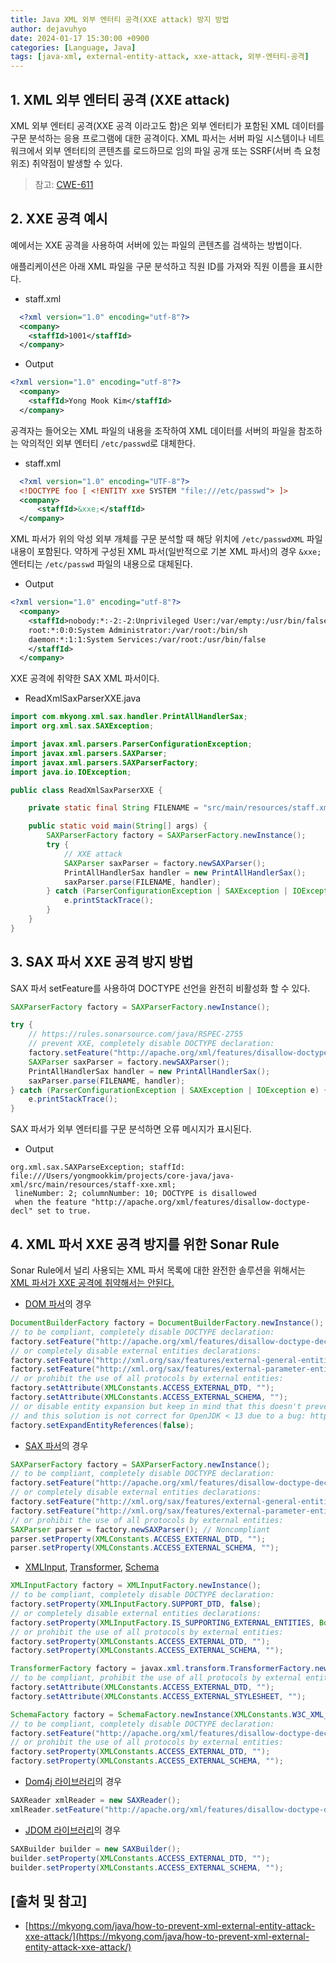 ```yaml
---
title: Java XML 외부 엔터티 공격(XXE attack) 방지 방법
author: dejavuhyo
date: 2024-01-17 15:30:00 +0900
categories: [Language, Java]
tags: [java-xml, external-entity-attack, xxe-attack, 외부-엔터티-공격]
---
```


## 1. XML 외부 엔터티 공격 (XXE attack)
XML 외부 엔터티 공격(XXE 공격 이라고도 함)은 외부 엔터티가 포함된 XML 데이터를 구문 분석하는 응용 프로그램에 대한 공격이다. XML 파서는 서버 파일 시스템이나 네트워크에서 외부 엔터티의 콘텐츠를 로드하므로 임의 파일 공개 또는 SSRF(서버 측 요청 위조) 취약점이 발생할 수 있다.

> 참고: [CWE-611](https://cwe.mitre.org/data/definitions/611.html)

## 2. XXE 공격 예시
예에서는 XXE 공격을 사용하여 서버에 있는 파일의 콘텐츠를 검색하는 방법이다.

애플리케이션은 아래 XML 파일을 구문 분석하고 직원 ID를 가져와 직원 이름을 표시한다.

* staff.xml

```xml
  <?xml version="1.0" encoding="utf-8"?>
  <company>
    <staffId>1001</staffId>
  </company>
```

* Output

```xml
<?xml version="1.0" encoding="utf-8"?>
  <company>
    <staffId>Yong Mook Kim</staffId>
  </company>
```

공격자는 들어오는 XML 파일의 내용을 조작하여 XML 데이터를 서버의 파일을 참조하는 악의적인 외부 엔터티 `/etc/passwd`로 대체한다.

* staff.xml

```xml
  <?xml version="1.0" encoding="UTF-8"?>
  <!DOCTYPE foo [ <!ENTITY xxe SYSTEM "file:///etc/passwd"> ]>
  <company>
      <staffId>&xxe;</staffId>
  </company>
```

XML 파서가 위의 악성 외부 개체를 구문 분석할 때 해당 위치에 `/etc/passwdXML` 파일 내용이 포함된다. 약하게 구성된 XML 파서(일반적으로 기본 XML 파서)의 경우 `&xxe;`엔터티는 `/etc/passwd` 파일의 내용으로 대체된다.

* Output

```xml
<?xml version="1.0" encoding="utf-8"?>
  <company>
    <staffId>nobody:*:-2:-2:Unprivileged User:/var/empty:/usr/bin/false
    root:*:0:0:System Administrator:/var/root:/bin/sh
    daemon:*:1:1:System Services:/var/root:/usr/bin/false
    </staffId>
  </company>
```

XXE 공격에 취약한 SAX XML 파서이다.

* ReadXmlSaxParserXXE.java

```java
import com.mkyong.xml.sax.handler.PrintAllHandlerSax;
import org.xml.sax.SAXException;

import javax.xml.parsers.ParserConfigurationException;
import javax.xml.parsers.SAXParser;
import javax.xml.parsers.SAXParserFactory;
import java.io.IOException;

public class ReadXmlSaxParserXXE {

    private static final String FILENAME = "src/main/resources/staff.xml";

    public static void main(String[] args) {
        SAXParserFactory factory = SAXParserFactory.newInstance();
        try {
            // XXE attack
            SAXParser saxParser = factory.newSAXParser();
            PrintAllHandlerSax handler = new PrintAllHandlerSax();
            saxParser.parse(FILENAME, handler);
        } catch (ParserConfigurationException | SAXException | IOException e) {
            e.printStackTrace();
        }
    }
}
```

## 3. SAX 파서 XXE 공격 방지 방법
SAX 파서 setFeature를 사용하여 DOCTYPE 선언을 완전히 비활성화 할 수 있다.

```java
SAXParserFactory factory = SAXParserFactory.newInstance();

try {
    // https://rules.sonarsource.com/java/RSPEC-2755
    // prevent XXE, completely disable DOCTYPE declaration:
    factory.setFeature("http://apache.org/xml/features/disallow-doctype-decl", true);
    SAXParser saxParser = factory.newSAXParser();
    PrintAllHandlerSax handler = new PrintAllHandlerSax();
    saxParser.parse(FILENAME, handler);
} catch (ParserConfigurationException | SAXException | IOException e) {
    e.printStackTrace();
}
```

SAX 파서가 외부 엔터티를 구문 분석하면 오류 메시지가 표시된다.

* Output

```text
org.xml.sax.SAXParseException; staffId: file:///Users/yongmookkim/projects/core-java/java-xml/src/main/resources/staff-xxe.xml;
 lineNumber: 2; columnNumber: 10; DOCTYPE is disallowed
 when the feature "http://apache.org/xml/features/disallow-doctype-decl" set to true.
```

## 4. XML 파서 XXE 공격 방지를 위한 Sonar Rule
Sonar Rule에서 널리 사용되는 XML 파서 목록에 대한 완전한 솔루션을 위해서는 [XML 파서가 XXE 공격에 취약해서는 안된다.](https://rules.sonarsource.com/java/RSPEC-2755/)

* [DOM 파서](https://docs.oracle.com/en/java/javase/17/docs/api/java.xml/javax/xml/parsers/DocumentBuilderFactory.html)의 경우

```java
DocumentBuilderFactory factory = DocumentBuilderFactory.newInstance();
// to be compliant, completely disable DOCTYPE declaration:
factory.setFeature("http://apache.org/xml/features/disallow-doctype-decl", true);
// or completely disable external entities declarations:
factory.setFeature("http://xml.org/sax/features/external-general-entities", false);
factory.setFeature("http://xml.org/sax/features/external-parameter-entities", false);
// or prohibit the use of all protocols by external entities:
factory.setAttribute(XMLConstants.ACCESS_EXTERNAL_DTD, "");
factory.setAttribute(XMLConstants.ACCESS_EXTERNAL_SCHEMA, "");
// or disable entity expansion but keep in mind that this doesn't prevent fetching external entities
// and this solution is not correct for OpenJDK < 13 due to a bug: https://bugs.openjdk.java.net/browse/JDK-8206132
factory.setExpandEntityReferences(false);
```

* [SAX 파서](https://docs.oracle.com/en/java/javase/17/docs/api/java.xml/javax/xml/parsers/SAXParserFactory.html)의 경우

```java
SAXParserFactory factory = SAXParserFactory.newInstance();
// to be compliant, completely disable DOCTYPE declaration:
factory.setFeature("http://apache.org/xml/features/disallow-doctype-decl", true);
// or completely disable external entities declarations:
factory.setFeature("http://xml.org/sax/features/external-general-entities", false);
factory.setFeature("http://xml.org/sax/features/external-parameter-entities", false);
// or prohibit the use of all protocols by external entities:
SAXParser parser = factory.newSAXParser(); // Noncompliant
parser.setProperty(XMLConstants.ACCESS_EXTERNAL_DTD, "");
parser.setProperty(XMLConstants.ACCESS_EXTERNAL_SCHEMA, "");
```

* [XMLInput](https://docs.oracle.com/en/java/javase/17/docs/api/java.xml/javax/xml/stream/XMLInputFactory.html), [Transformer](https://docs.oracle.com/en/java/javase/17/docs/api/java.xml/javax/xml/transform/TransformerFactory.html), [Schema](https://docs.oracle.com/en/java/javase/17/docs/api/java.xml/javax/xml/validation/SchemaFactory.html)

```java
XMLInputFactory factory = XMLInputFactory.newInstance();
// to be compliant, completely disable DOCTYPE declaration:
factory.setProperty(XMLInputFactory.SUPPORT_DTD, false);
// or completely disable external entities declarations:
factory.setProperty(XMLInputFactory.IS_SUPPORTING_EXTERNAL_ENTITIES, Boolean.FALSE);
// or prohibit the use of all protocols by external entities:
factory.setProperty(XMLConstants.ACCESS_EXTERNAL_DTD, "");
factory.setProperty(XMLConstants.ACCESS_EXTERNAL_SCHEMA, "");

TransformerFactory factory = javax.xml.transform.TransformerFactory.newInstance();
// to be compliant, prohibit the use of all protocols by external entities:
factory.setAttribute(XMLConstants.ACCESS_EXTERNAL_DTD, "");
factory.setAttribute(XMLConstants.ACCESS_EXTERNAL_STYLESHEET, "");

SchemaFactory factory = SchemaFactory.newInstance(XMLConstants.W3C_XML_SCHEMA_NS_URI);
// to be compliant, completely disable DOCTYPE declaration:
factory.setFeature("http://apache.org/xml/features/disallow-doctype-decl", true);
// or prohibit the use of all protocols by external entities:
factory.setProperty(XMLConstants.ACCESS_EXTERNAL_DTD, "");
factory.setProperty(XMLConstants.ACCESS_EXTERNAL_SCHEMA, "");
```

* [Dom4j 라이브러리](https://dom4j.github.io/)의 경우

```java
SAXReader xmlReader = new SAXReader();
xmlReader.setFeature("http://apache.org/xml/features/disallow-doctype-decl", true);
```

* [JDOM 라이브러리](http://www.jdom.org/)의 경우

```java
SAXBuilder builder = new SAXBuilder();
builder.setProperty(XMLConstants.ACCESS_EXTERNAL_DTD, "");
builder.setProperty(XMLConstants.ACCESS_EXTERNAL_SCHEMA, "");
```

## [출처 및 참고]
* [https://mkyong.com/java/how-to-prevent-xml-external-entity-attack-xxe-attack/](https://mkyong.com/java/how-to-prevent-xml-external-entity-attack-xxe-attack/)
